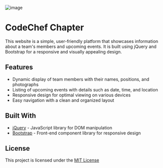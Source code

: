 
![image](https://user-images.githubusercontent.com/47408756/149628836-16774b90-6696-42d8-992d-41fbc0f99828.png)

# CodeChef Chapter

This website is a simple, user-friendly platform that showcases information about a team's members and upcoming events. It is built using jQuery and Bootstrap for a responsive and visually appealing design.

## Features

- Dynamic display of team members with their names, positions, and photographs
- Listing of upcoming events with details such as date, time, and location
- Responsive design for optimal viewing on various devices
- Easy navigation with a clean and organized layout

## Built With

- [jQuery](https://jquery.com/) - JavaScript library for DOM manipulation
- [Bootstrap](https://getbootstrap.com/) - Front-end component library for responsive design

## License

This project is licensed under the [MIT License](https://opensource.org/licenses/MIT)
